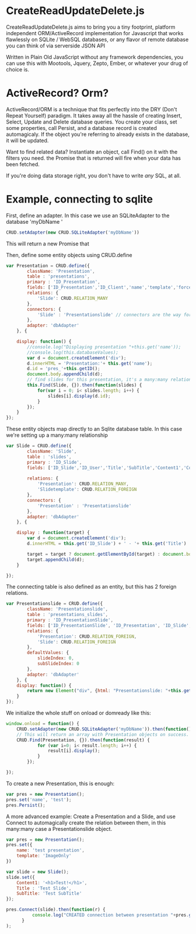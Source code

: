 CreateReadUpdateDelete.js
=========================

CreateReadUpdateDelete.js aims to bring you a tiny footprint, platform independent ORM/ActiveRecord implementation for Javascript that works flawlessly on SQLite / WebSQL databases,
or any flavor of remote database you can think of via serverside JSON API

Written in Plain Old JavaScript without any framework dependencies, you can use this with Mootools, Jquery, Zepto, Ember, or whatever your drug of choice is.

ActiveRecord? Orm?
==================
ActiveRecord/ORM is a technique that fits perfectly into the DRY (Don't Repeat Yourself) paradigm. 
It takes away all the hassle of creating Insert, Select, Update and Delete database queries. You create your class, set some properties, call Persist, and a database record is created automagicaly.
If the object you're referring to already exists in the database, it will be updated.

Want to find related data? Instantiate an object, call Find() on it with the filters you need. the Promise that is returned will fire when your data has been fetched.

If you're doing data storage right, you don't have to write *any* SQL, at all.

Example, connecting to sqlite
=============================

First, define an adapter. In this case we use an SQLiteAdapter to the database 'myDbName '

```javascript
CRUD.setAdapter(new CRUD.SQLiteAdapter('myDbName'))
```
This will return a new Promise that 

Then, define some entity objects using CRUD.define

```javascript
var Presentation = CRUD.define({
		className: 'Presentation',
		table : 'presentations',
		primary : 'ID_Presentation',
		fields: ['ID_Presentation','ID_Client','name','template','forceUpdate', 'lastUpdated','lastAccessed','ID_Catalog', 'ID_Category'],
		relations: {
			'Slide': CRUD.RELATION_MANY
		},
		connectors: {
			'Slide' : 'Presentationslide' // connectors are the way for RELATION_MANY to see what the joining table is
		},
		adapter: 'dbAdapter'
	}, {

	display: function() {
		//console.log("Displaying presentation "+this.get('name'));
		//console.log(this.databaseValues);
		var d = document.createElement('div');
		d.innerHTML = 'Presentation:'+ this.get('name');
		d.id = 'pres_'+this.getID();
		document.body.appendChild(d);
		// find slides for this presentation, it's a many:many relation.
		this.Find(Slide, {}).then(function(slides) {
			for(var i = 0; i< slides.length; i++) {
				slides[i].display(d.id);
			}
		});
	}
});
```

These entity objects map directly to an Sqlite database table. In this case we're setting up a many:many relationship

```javascript
var Slide = CRUD.define({
		className: 'Slide',
		table : 'slides',
		primary : 'ID_Slide',
		fields: ['ID_Slide','ID_User','Title','SubTitle','Content1','Content2', 'Content3','ID_Slidetemplate'],
		
		relations: {
			'Presentation': CRUD.RELATION_MANY,
			'Slidetemplate': CRUD.RELATION_FOREIGN
		},
		connectors: {
			'Presentation' : 'Presentationslide'
		},
		adapter: 'dbAdapter'
	}, {

	display : function(target) {
		var d = document.createElement('div');
		d.innerHTML = this.get('ID_Slide') + ' - '+ this.get('Title')  + ' - '+ this.get('SubTitle');

		target = target ? document.getElementById(target) : document.body;
		target.appendChild(d);
	}

});
```

The connecting table is also defined as an entity, but this has 2 foreign relations.

```javascript
var Presentationslide = CRUD.define({
		className: 'Presentationslide',
		table : 'presentations_slides',
		primary : 'ID_PresentationSlide',
		fields: ['ID_PresentationSlide', 'ID_Presentation', 'ID_Slide', 'slideIndex', 'subSlideIndex'],
		relations: {
			'Presentation': CRUD.RELATION_FOREIGN,
			'Slide': CRUD.RELATION_FOREIGN
		},
		defaultValues: {
			slideIndex: 0,
			subSlideIndex: 0
		},
		adapter: 'dbAdapter'
	}, {
	display: function() {
		return new Element("div", {html: "Presentationslide: "+this.get('Name') });
	}
});
```

We initialize the whole stuff on onload or domready like this:

```javascript
window.onload = function() {
	CRUD.setAdapter(new CRUD.SQLiteAdapter('myDbName')).then(function() {
	// This will return an array with Presentation objects on success.
	CRUD.Find(Presentation, {}).then(function(result) {
			for (var i=0; i< result.length; i++) {
				result[i].display();
			}
		});

});
```

To create a new Presentation, this is enough:

```javascript
var pres = new Presentation();
pres.set('name', 'test');
pres.Persist();
```

A more advanced example: Create a Presentation and a Slide, and use Connect to automagically create the relation between them, in this many:many case a Presentationslide object.

```javascript
var pres = new Presentation();
pres.set({
	name: 'test presentation',
	template: 'ImageOnly'
})

var slide = new Slide();
slide.set({
	Content1: '<h1>Test!</h1>',
	Title : 'Test Slide',
	SubTitle: 'Test SubTitle'
});

pres.Connect(slide).then(function(r) {
          console.log("CREATED connection between presentation "+pres.getID()+" and slide "+slide.getID());
      }
);
```
